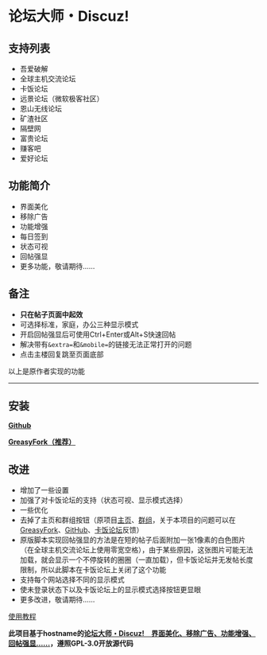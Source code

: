 # 论坛大师・Discuz!
## 支持列表
- 吾爱破解
- 全球主机交流论坛
- 卡饭论坛
- 远景论坛（微软极客社区）
- 恩山无线论坛
- 矿渣社区
- 隔壁网
- 富贵论坛
- 赚客吧
- 爱好论坛

## 功能简介
- 界面美化
- 移除广告
- 功能增强
- 每日签到
- 状态可视
- 回帖强显
- 更多功能，敬请期待……

## 备注
- **只在帖子页面中起效**
- 可选择标准，家庭，办公三种显示模式
- 开启回帖强显后可使用Ctrl+Enter或Alt+S快速回帖
- 解决带有`&extra=`和`&mobile=`的链接无法正常打开的问题
- 点击主楼回复跳至页面底部

以上是原作者实现的功能

---

## 安装

**[Github](https://github.com/mxdh/Forum-Master-Discuz-)**

**[GreasyFork（推荐）](https://greasyfork.org/zh-CN/scripts/400489-forum-master-discuz)**

## 改进
- 增加了一些设置
- 加强了对卡饭论坛的支持（状态可视、显示模式选择）
- 一些优化
- 去掉了主页和群组按钮（原项目[主页](https://greasyfork.org/zh-CN/scripts/400250-forum-master-discuz)、[群组](https://t.me/joinchat/Bc2EjlPZ0aOwiA-Gn73xKA)，关于本项目的问题可以在[GreasyFork](https://greasyfork.org/zh-CN/scripts/400489-forum-master-discuz/feedback)、[GitHub](https://github.com/mxdh/Forum-Master-Discuz-/issues)、[卡饭论坛](https://bbs.kafan.cn/thread-2178786-1-1.html)反馈）
- 原版脚本实现回帖强显的方法是在短的帖子后面附加一张1像素的白色图片（在全球主机交流论坛上使用零宽空格），由于某些原因，这张图片可能无法加载，就会显示一个不停旋转的圈圈（一直加载），但卡饭论坛并无发帖长度限制，所以此脚本在卡饭论坛上关闭了这个功能
- 支持每个网站选择不同的显示模式
- 使未登录状态下以及卡饭论坛上的显示模式选择按钮更显眼
- 更多改进，敬请期待……

[使用教程](https://bbs.kafan.cn/thread-2178786-1-1.html)

**此项目基于hostname的[论坛大师・Discuz!　界面美化、移除广告、功能增强、回帖强显……](https://greasyfork.org/zh-CN/scripts/400250-forum-master-discuz)，遵照GPL-3.0开放源代码**

